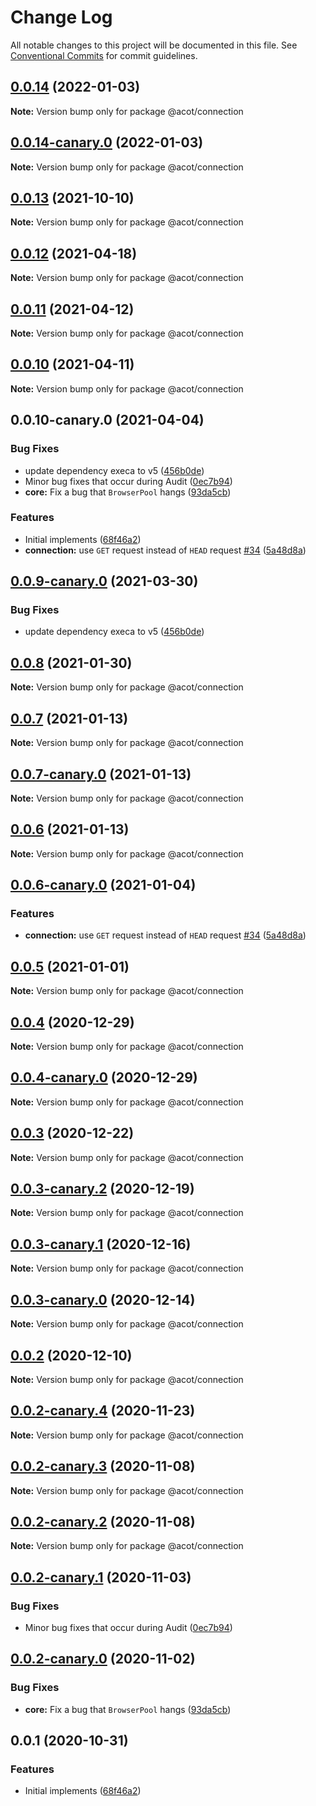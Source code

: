 # Change Log

All notable changes to this project will be documented in this file.
See [Conventional Commits](https://conventionalcommits.org) for commit guidelines.

## [0.0.14](https://github.com/acot-a11y/acot/compare/v0.0.14-canary.2...v0.0.14) (2022-01-03)

**Note:** Version bump only for package @acot/connection

## [0.0.14-canary.0](https://github.com/acot-a11y/acot/compare/v0.0.13...v0.0.14-canary.0) (2022-01-03)

**Note:** Version bump only for package @acot/connection

## [0.0.13](https://github.com/acot-a11y/acot/compare/v0.0.13-canary.0...v0.0.13) (2021-10-10)

**Note:** Version bump only for package @acot/connection

## [0.0.12](https://github.com/acot-a11y/acot/compare/v0.0.11...v0.0.12) (2021-04-18)

**Note:** Version bump only for package @acot/connection

## [0.0.11](https://github.com/acot-a11y/acot/compare/v0.0.10...v0.0.11) (2021-04-12)

**Note:** Version bump only for package @acot/connection

## [0.0.10](https://github.com/acot-a11y/acot/compare/v0.0.10-canary.0...v0.0.10) (2021-04-11)

**Note:** Version bump only for package @acot/connection

## 0.0.10-canary.0 (2021-04-04)

### Bug Fixes

- update dependency execa to v5 ([456b0de](https://github.com/acot-a11y/acot/commit/456b0dec9695853acb711a90b676078fb7c45fb9))
- Minor bug fixes that occur during Audit ([0ec7b94](https://github.com/acot-a11y/acot/commit/0ec7b94e8f885cb45aae351d0279033367b8d94c))
- **core:** Fix a bug that `BrowserPool` hangs ([93da5cb](https://github.com/acot-a11y/acot/commit/93da5cbdf28508e4e3cf95983bf710d1675ff3da))

### Features

- Initial implements ([68f46a2](https://github.com/acot-a11y/acot/commit/68f46a250de7793795678ece40d23d927ddd075c))
- **connection:** use `GET` request instead of `HEAD` request [#34](https://github.com/acot-a11y/acot/issues/34) ([5a48d8a](https://github.com/acot-a11y/acot/commit/5a48d8ae9bcab53137cdd842f48fb8a17d9edc36))

## [0.0.9-canary.0](https://github.com/acot-a11y/acot/compare/@acot/connection@0.0.8...@acot/connection@0.0.9-canary.0) (2021-03-30)

### Bug Fixes

- update dependency execa to v5 ([456b0de](https://github.com/acot-a11y/acot/commit/456b0dec9695853acb711a90b676078fb7c45fb9))

## [0.0.8](https://github.com/acot-a11y/acot/compare/@acot/connection@0.0.7...@acot/connection@0.0.8) (2021-01-30)

**Note:** Version bump only for package @acot/connection

## [0.0.7](https://github.com/acot-a11y/acot/compare/@acot/connection@0.0.7-canary.0...@acot/connection@0.0.7) (2021-01-13)

**Note:** Version bump only for package @acot/connection

## [0.0.7-canary.0](https://github.com/acot-a11y/acot/compare/@acot/connection@0.0.6...@acot/connection@0.0.7-canary.0) (2021-01-13)

**Note:** Version bump only for package @acot/connection

## [0.0.6](https://github.com/acot-a11y/acot/compare/@acot/connection@0.0.6-canary.0...@acot/connection@0.0.6) (2021-01-13)

**Note:** Version bump only for package @acot/connection

## [0.0.6-canary.0](https://github.com/acot-a11y/acot/compare/@acot/connection@0.0.5...@acot/connection@0.0.6-canary.0) (2021-01-04)

### Features

- **connection:** use `GET` request instead of `HEAD` request [#34](https://github.com/acot-a11y/acot/issues/34) ([5a48d8a](https://github.com/acot-a11y/acot/commit/5a48d8ae9bcab53137cdd842f48fb8a17d9edc36))

## [0.0.5](https://github.com/acot-a11y/acot/compare/@acot/connection@0.0.4...@acot/connection@0.0.5) (2021-01-01)

**Note:** Version bump only for package @acot/connection

## [0.0.4](https://github.com/acot-a11y/acot/compare/@acot/connection@0.0.4-canary.0...@acot/connection@0.0.4) (2020-12-29)

**Note:** Version bump only for package @acot/connection

## [0.0.4-canary.0](https://github.com/acot-a11y/acot/compare/@acot/connection@0.0.3...@acot/connection@0.0.4-canary.0) (2020-12-29)

**Note:** Version bump only for package @acot/connection

## [0.0.3](https://github.com/acot-a11y/acot/compare/@acot/connection@0.0.3-canary.2...@acot/connection@0.0.3) (2020-12-22)

**Note:** Version bump only for package @acot/connection

## [0.0.3-canary.2](https://github.com/acot-a11y/acot/compare/@acot/connection@0.0.3-canary.1...@acot/connection@0.0.3-canary.2) (2020-12-19)

**Note:** Version bump only for package @acot/connection

## [0.0.3-canary.1](https://github.com/acot-a11y/acot/compare/@acot/connection@0.0.3-canary.0...@acot/connection@0.0.3-canary.1) (2020-12-16)

**Note:** Version bump only for package @acot/connection

## [0.0.3-canary.0](https://github.com/acot-a11y/acot/compare/@acot/connection@0.0.2...@acot/connection@0.0.3-canary.0) (2020-12-14)

**Note:** Version bump only for package @acot/connection

## [0.0.2](https://github.com/acot-a11y/acot/compare/@acot/connection@0.0.2-canary.4...@acot/connection@0.0.2) (2020-12-10)

**Note:** Version bump only for package @acot/connection

## [0.0.2-canary.4](https://github.com/acot-a11y/acot/compare/@acot/connection@0.0.2-canary.3...@acot/connection@0.0.2-canary.4) (2020-11-23)

**Note:** Version bump only for package @acot/connection

## [0.0.2-canary.3](https://github.com/acot-a11y/acot/compare/@acot/connection@0.0.2-canary.2...@acot/connection@0.0.2-canary.3) (2020-11-08)

**Note:** Version bump only for package @acot/connection

## [0.0.2-canary.2](https://github.com/acot-a11y/acot/compare/@acot/connection@0.0.2-canary.1...@acot/connection@0.0.2-canary.2) (2020-11-08)

**Note:** Version bump only for package @acot/connection

## [0.0.2-canary.1](https://github.com/acot-a11y/acot/compare/@acot/connection@0.0.2-canary.0...@acot/connection@0.0.2-canary.1) (2020-11-03)

### Bug Fixes

- Minor bug fixes that occur during Audit ([0ec7b94](https://github.com/acot-a11y/acot/commit/0ec7b94e8f885cb45aae351d0279033367b8d94c))

## [0.0.2-canary.0](https://github.com/acot-a11y/acot/compare/@acot/connection@0.0.1...@acot/connection@0.0.2-canary.0) (2020-11-02)

### Bug Fixes

- **core:** Fix a bug that `BrowserPool` hangs ([93da5cb](https://github.com/acot-a11y/acot/commit/93da5cbdf28508e4e3cf95983bf710d1675ff3da))

## 0.0.1 (2020-10-31)

### Features

- Initial implements ([68f46a2](https://github.com/acot-a11y/acot/commit/68f46a250de7793795678ece40d23d927ddd075c))
